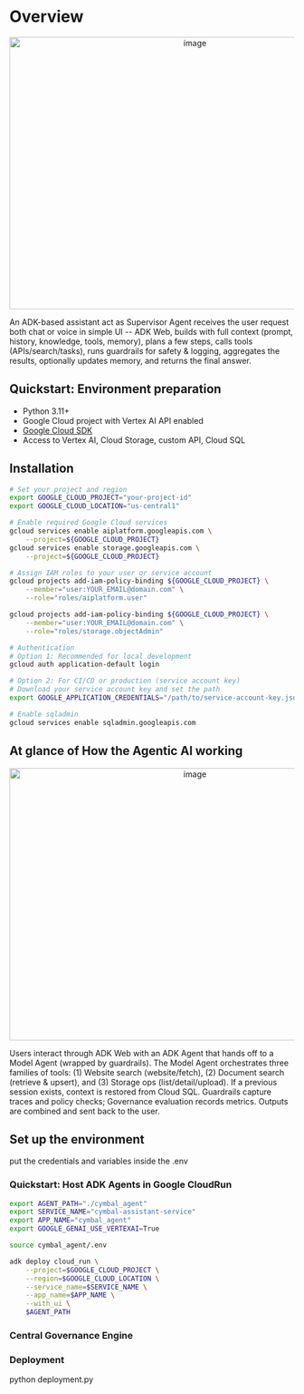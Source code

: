 # Overview

<div align="center">
<img width="640" height="480" alt="image" src="https://github.com/user-attachments/assets/3f1b26bf-9cd0-49df-b504-aa60e885a4db" />
</div>

An ADK-based assistant act as Supervisor Agent receives the user request both chat or voice in simple UI -- ADK Web, builds with full context (prompt, history, knowledge, tools, memory), plans a few steps, calls tools (APIs/search/tasks), runs guardrails for safety & logging, aggregates the results, optionally updates memory, and returns the final answer.


## Quickstart: Environment preparation
- Python 3.11+
- Google Cloud project with Vertex AI API enabled
- [Google Cloud SDK](https://cloud.google.com/sdk/docs/install)
- Access to Vertex AI, Cloud Storage, custom API, Cloud SQL


## Installation

```bash
# Set your project and region
export GOOGLE_CLOUD_PROJECT="your-project-id"
export GOOGLE_CLOUD_LOCATION="us-central1"

# Enable required Google Cloud services
gcloud services enable aiplatform.googleapis.com \
    --project=${GOOGLE_CLOUD_PROJECT}
gcloud services enable storage.googleapis.com \
    --project=${GOOGLE_CLOUD_PROJECT}

# Assign IAM roles to your user or service account
gcloud projects add-iam-policy-binding ${GOOGLE_CLOUD_PROJECT} \
    --member="user:YOUR_EMAIL@domain.com" \
    --role="roles/aiplatform.user"

gcloud projects add-iam-policy-binding ${GOOGLE_CLOUD_PROJECT} \
    --member="user:YOUR_EMAIL@domain.com" \
    --role="roles/storage.objectAdmin"

# Authentication
# Option 1: Recommended for local development
gcloud auth application-default login

# Option 2: For CI/CD or production (service account key)
# Download your service account key and set the path
export GOOGLE_APPLICATION_CREDENTIALS="/path/to/service-account-key.json"

# Enable sqladmin
gcloud services enable sqladmin.googleapis.com

```


## At glance of How the Agentic AI working

<div align="center">
<img width="640" height="480" alt="image" src="https://github.com/user-attachments/assets/4d855404-9d6f-42a2-9d14-f043f3e44d33" />
</div>

Users interact through ADK Web with an ADK Agent that hands off to a Model Agent (wrapped by guardrails). The Model Agent orchestrates three families of tools: (1) Website search (website/fetch), (2) Document search (retrieve & upsert), and (3) Storage ops (list/detail/upload). If a previous session exists, context is restored from Cloud SQL. Guardrails capture traces and policy checks; Governance evaluation records metrics. Outputs are combined and sent back to the user.




## Set up the environment
put the credentials and variables inside the .env


### Quickstart: Host ADK Agents in Google CloudRun

```bash
export AGENT_PATH="./cymbal_agent"
export SERVICE_NAME="cymbal-assistant-service"
export APP_NAME="cymbal_agent"
export GOOGLE_GENAI_USE_VERTEXAI=True

source cymbal_agent/.env

```

```bash
adk deploy cloud_run \
    --project=$GOOGLE_CLOUD_PROJECT \
    --region=$GOOGLE_CLOUD_LOCATION \
    --service_name=$SERVICE_NAME \
    --app_name=$APP_NAME \
    --with_ui \
    $AGENT_PATH
```

### Central Governance Engine 


### Deployment
python deployment.py
